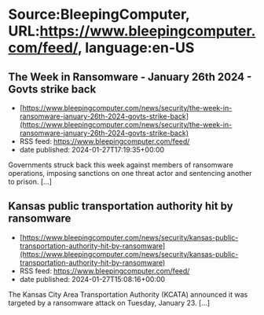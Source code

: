# Source:BleepingComputer, URL:https://www.bleepingcomputer.com/feed/, language:en-US

## The Week in Ransomware - January 26th 2024 - Govts strike back
 - [https://www.bleepingcomputer.com/news/security/the-week-in-ransomware-january-26th-2024-govts-strike-back](https://www.bleepingcomputer.com/news/security/the-week-in-ransomware-january-26th-2024-govts-strike-back)
 - RSS feed: https://www.bleepingcomputer.com/feed/
 - date published: 2024-01-27T17:19:35+00:00

Governments struck back this week against members of ransomware operations, imposing sanctions on one threat actor and sentencing another to prison. [...]

## Kansas public transportation authority hit by ransomware
 - [https://www.bleepingcomputer.com/news/security/kansas-public-transportation-authority-hit-by-ransomware](https://www.bleepingcomputer.com/news/security/kansas-public-transportation-authority-hit-by-ransomware)
 - RSS feed: https://www.bleepingcomputer.com/feed/
 - date published: 2024-01-27T15:08:16+00:00

The Kansas City Area Transportation Authority (KCATA) announced it was targeted by a ransomware attack on Tuesday, January 23. [...]

